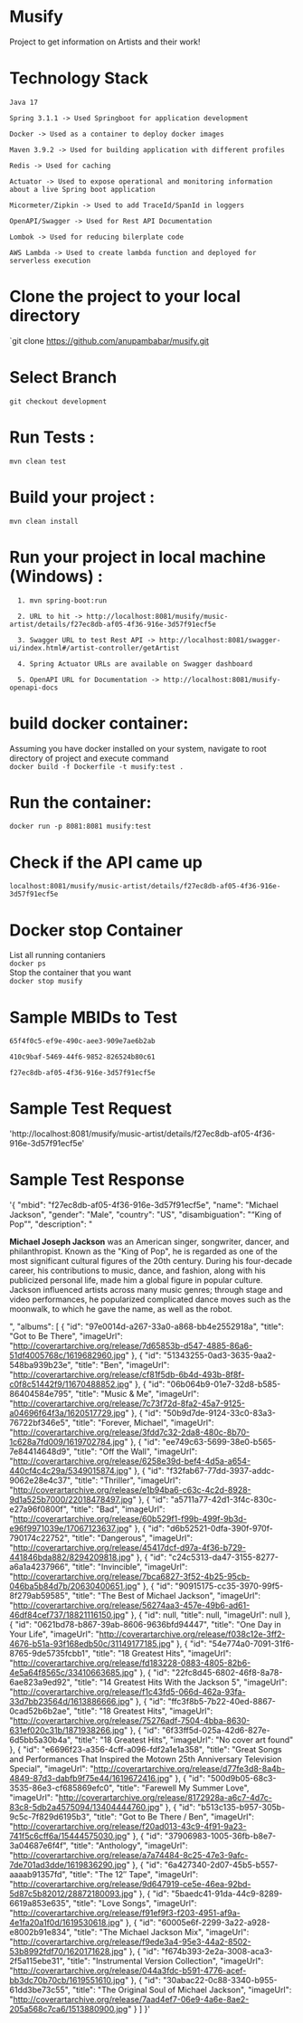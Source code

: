 # Musify

Project to get information on Artists and their work!

# Technology Stack
`Java 17`

`Spring 3.1.1 -> Used Springboot for application development`

`Docker -> Used as a container to deploy docker images`

`Maven 3.9.2 -> Used for building application with different profiles`

`Redis -> Used for caching`

`Actuator -> Used to expose operational and monitoring information about a live Spring boot application`

`Micormeter/Zipkin -> Used to add TraceId/SpanId in loggers`

`OpenAPI/Swagger -> Used for Rest API Documentation`

`Lombok -> Used for reducing bilerplate code`

`AWS Lambda -> Used to create lambda function and deployed for serverless execution` 

# Clone the project to your local directory

`git clone https://github.com/anupambabar/musify.git

# Select Branch

`git checkout development`

# Run Tests :

`mvn clean test`

# Build your project :

`mvn clean install`

# Run your project in local machine (Windows) :

`  1. mvn spring-boot:run`

`  2. URL to hit -> http://localhost:8081/musify/music-artist/details/f27ec8db-af05-4f36-916e-3d57f91ecf5e`

`  3. Swagger URL to test Rest API -> http://localhost:8081/swagger-ui/index.html#/artist-controller/getArtist`

`  4. Spring Actuator URLs are available on Swagger dashboard`

`  5. OpenAPI URL for Documentation -> http://localhost:8081/musify-openapi-docs`

# build docker container:

Assuming you have docker installed on your system, navigate to root directory of project and execute command  
`docker build -f Dockerfile -t musify:test .`

# Run the container:

`docker run -p 8081:8081 musify:test`

# Check if the API came up

`localhost:8081/musify/music-artist/details/f27ec8db-af05-4f36-916e-3d57f91ecf5e`   

# Docker stop Container

List all running contaniers  
`docker ps`  
Stop the container that you want  
`docker stop musify`  

# Sample MBIDs to Test
`65f4f0c5-ef9e-490c-aee3-909e7ae6b2ab`

`410c9baf-5469-44f6-9852-826524b80c61`

`f27ec8db-af05-4f36-916e-3d57f91ecf5e`

# Sample Test Request
'http://localhost:8081/musify/music-artist/details/f27ec8db-af05-4f36-916e-3d57f91ecf5e'

# Sample Test Response
'{
    "mbid": "f27ec8db-af05-4f36-916e-3d57f91ecf5e",
    "name": "Michael Jackson",
    "gender": "Male",
    "country": "US",
    "disambiguation": "“King of Pop”",
    "description": "<p><b>Michael Joseph Jackson</b> was an American singer, songwriter, dancer, and philanthropist. Known as the \"King of Pop\", he is regarded as one of the most significant cultural figures of the 20th century. During his four-decade career, his contributions to music, dance, and fashion, along with his publicized personal life, made him a global figure in popular culture. Jackson influenced artists across many music genres; through stage and video performances, he popularized complicated dance moves such as the moonwalk, to which he gave the name, as well as the robot.</p>",
    "albums": [
        {
            "id": "97e0014d-a267-33a0-a868-bb4e2552918a",
            "title": "Got to Be There",
            "imageUrl": "http://coverartarchive.org/release/7d65853b-d547-4885-86a6-51df4005768c/1619682960.jpg"
        },
        {
            "id": "51343255-0ad3-3635-9aa2-548ba939b23e",
            "title": "Ben",
            "imageUrl": "http://coverartarchive.org/release/cf81f5db-6b4d-493b-8f8f-c0f8c51442f9/11670488852.jpg"
        },
        {
            "id": "06b064b9-01e7-32d8-b585-86404584e795",
            "title": "Music & Me",
            "imageUrl": "http://coverartarchive.org/release/7c73f72d-8fa2-45a7-9125-a04696f64f3a/1620517729.jpg"
        },
        {
            "id": "50b9d7de-9124-33c0-83a3-76722bf346e5",
            "title": "Forever, Michael",
            "imageUrl": "http://coverartarchive.org/release/3fdd7c32-2da8-480c-8b70-1c628a7fd009/1619702784.jpg"
        },
        {
            "id": "ee749c63-5699-38e0-b565-7e84414648d9",
            "title": "Off the Wall",
            "imageUrl": "http://coverartarchive.org/release/6258e39d-bef4-4d5a-a654-440cf4c4c29a/5349015874.jpg"
        },
        {
            "id": "f32fab67-77dd-3937-addc-9062e28e4c37",
            "title": "Thriller",
            "imageUrl": "http://coverartarchive.org/release/e1b94ba6-c63c-4c2d-8928-9d1a525b7000/22018478497.jpg"
        },
        {
            "id": "a5711a77-42d1-3f4c-830c-e27a96f0800f",
            "title": "Bad",
            "imageUrl": "http://coverartarchive.org/release/60b529f1-f99b-499f-9b3d-e96f9971039e/17067123637.jpg"
        },
        {
            "id": "d6b52521-0dfa-390f-970f-790174c22752",
            "title": "Dangerous",
            "imageUrl": "http://coverartarchive.org/release/45417dcf-d97a-4f36-b729-441846bda882/8294209818.jpg"
        },
        {
            "id": "c24c5313-da47-3155-8277-a6a1a4237966",
            "title": "Invincible",
            "imageUrl": "http://coverartarchive.org/release/7bca6827-3f52-4b25-95cb-046ba5b84d7b/20630400651.jpg"
        },
        {
            "id": "90915175-cc35-3970-99f5-8f279ab59585",
            "title": "The Best of Michael Jackson",
            "imageUrl": "http://coverartarchive.org/release/56274aa3-457e-49b6-ad61-46df84cef737/18821116150.jpg"
        },
        {
            "id": null,
            "title": null,
            "imageUrl": null
        },
        {
            "id": "0621bd78-b867-39ab-8606-9636bfd94447",
            "title": "One Day in Your Life",
            "imageUrl": "http://coverartarchive.org/release/f038c12e-3ff2-4676-b51a-93f168edb50c/31149177185.jpg"
        },
        {
            "id": "54e774a0-7091-31f6-8765-9de5735fcbb1",
            "title": "18 Greatest Hits",
            "imageUrl": "http://coverartarchive.org/release/fd183228-0883-4805-82b6-4e5a64f8565c/33410663685.jpg"
        },
        {
            "id": "22fc8d45-6802-46f8-8a78-6ae823a9ed92",
            "title": "14 Greatest Hits With the Jackson 5",
            "imageUrl": "http://coverartarchive.org/release/f1c43fd5-066d-462a-93fa-33d7bb23564d/1613886666.jpg"
        },
        {
            "id": "ffc3f8b5-7b22-40ed-8867-0cad52b6b2ae",
            "title": "18 Greatest Hits",
            "imageUrl": "http://coverartarchive.org/release/75276adf-7504-4bba-8630-631ef020c31b/1871938266.jpg"
        },
        {
            "id": "6f33ff5d-025a-42d6-827e-6d5bb5a30b4a",
            "title": "18 Greatest Hits",
            "imageUrl": "No cover art found"
        },
        {
            "id": "e6696f23-a356-4cff-a096-fdf2a1e1a358",
            "title": "Great Songs and Performances That Inspired the Motown 25th Anniversary Television Special",
            "imageUrl": "http://coverartarchive.org/release/d77fe3d8-8a4b-4849-87d3-dabfb9f75e44/1619672416.jpg"
        },
        {
            "id": "500d9b05-68c3-3535-86e3-cf685869efc0",
            "title": "Farewell My Summer Love",
            "imageUrl": "http://coverartarchive.org/release/8172928a-a6c7-4d7c-83c8-5db2a4575094/13404444760.jpg"
        },
        {
            "id": "b513c135-b957-305b-9c5c-7f829d6195b3",
            "title": "Got to Be There / Ben",
            "imageUrl": "http://coverartarchive.org/release/f20ad013-43c9-4f91-9a23-741f5c6cff6a/15444575030.jpg"
        },
        {
            "id": "37906983-1005-36fb-b8e7-3a04687e6f4f",
            "title": "Anthology",
            "imageUrl": "http://coverartarchive.org/release/a7a74484-8c25-47e3-9afc-7de701ad3dde/1619836290.jpg"
        },
        {
            "id": "6a427340-2d07-45b5-b557-aaaab91357fd",
            "title": "The 12″ Tape",
            "imageUrl": "http://coverartarchive.org/release/9d647919-ce5e-46ea-92bd-5d87c5b82012/28872180093.jpg"
        },
        {
            "id": "5baedc41-91da-44c9-8289-6619a853e635",
            "title": "Love Songs",
            "imageUrl": "http://coverartarchive.org/release/f91ef9f3-f203-4951-af9a-4e1fa20a1f0d/1619530618.jpg"
        },
        {
            "id": "60005e6f-2299-3a22-a928-e8002b91e834",
            "title": "The Michael Jackson Mix",
            "imageUrl": "http://coverartarchive.org/release/f9ede3a4-95e3-44a2-8502-53b8992fdf70/1620171628.jpg"
        },
        {
            "id": "f674b393-2e2a-3008-aca3-2f5a115ebe31",
            "title": "Instrumental Version Collection",
            "imageUrl": "http://coverartarchive.org/release/044a3fdc-b591-4776-acef-bb3dc70b70cb/1619551610.jpg"
        },
        {
            "id": "30abac22-0c88-3340-b955-61dd3be73c55",
            "title": "The Original Soul of Michael Jackson",
            "imageUrl": "http://coverartarchive.org/release/7aad4ef7-06e9-4a6e-8ae2-205a568c7ca6/1513880900.jpg"
        }
    ]
}'

